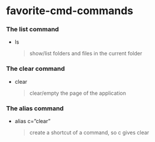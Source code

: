 # favorite-cmd-commands

### The list command

- ls
  > show/list folders and files in the current folder

### The clear command

- clear
  > clear/empty the page of the application

### The alias command

- alias c=”clear”
  > create a shortcut of a command, so c gives clear
